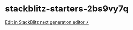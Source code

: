 # stackblitz-starters-2bs9vy7q

[Edit in StackBlitz next generation editor ⚡️](https://stackblitz.com/~/github.com/firemoney81-naldon/stackblitz-starters-2bs9vy7q)